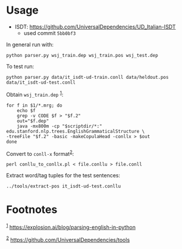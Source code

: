 
# Usage



-   ISDT: <https://github.com/UniversalDependencies/UD_Italian-ISDT>
    -   used commit `5bb0bf3`

In general run with:

    python parser.py wsj_train.dep wsj_train.pos wsj_test.dep

To test run:

    python parser.py data/it_isdt-ud-train.conll data/heldout.pos data/it_isdt-ud-test.conll

Obtain `wsj_train.dep` <sup><a id="fnr.1" class="footref" href="#fn.1" role="doc-backlink">1</a></sup>:

    for f in $1/*.mrg; do
        echo $f
        grep -v CODE $f > "$f.2"
        out="$f.dep"
        java -mx800m -cp "$scriptdir/*:" edu.stanford.nlp.trees.EnglishGrammaticalStructure \
    -treeFile "$f.2" -basic -makeCopulaHead -conllx > $out
    done

Convert to `conll-x` format<sup><a id="fnr.2" class="footref" href="#fn.2" role="doc-backlink">2</a></sup>:

    perl conllu_to_conllx.pl < file.conllu > file.conll

Extract word/tag tuples for the test sentences:

    ../tools/extract-pos it_isdt-ud-test.conllu


# Footnotes

<sup><a id="fn.1" href="#fnr.1">1</a></sup> <https://explosion.ai/blog/parsing-english-in-python>

<sup><a id="fn.2" href="#fnr.2">2</a></sup> <https://github.com/UniversalDependencies/tools>
